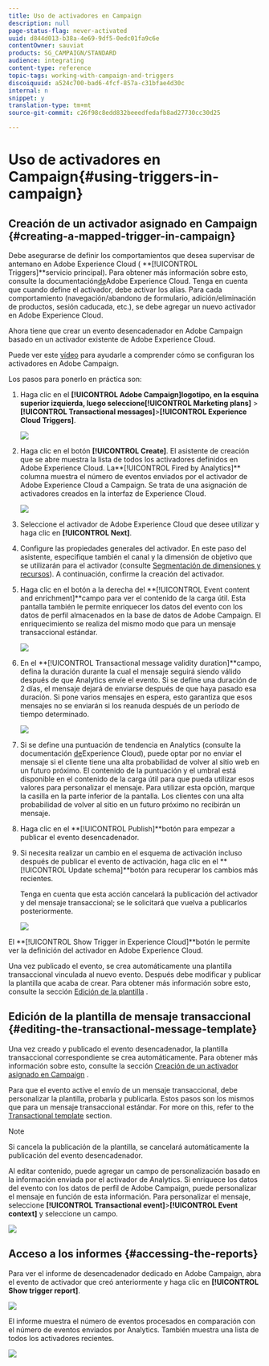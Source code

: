 ```yaml
---
title: Uso de activadores en Campaign
description: null
page-status-flag: never-activated
uuid: d844d013-b38a-4e69-9df5-0edc01fa9c6e
contentOwner: sauviat
products: SG_CAMPAIGN/STANDARD
audience: integrating
content-type: reference
topic-tags: working-with-campaign-and-triggers
discoiquuid: a524c700-bad6-4fcf-857a-c31bfae4d30c
internal: n
snippet: y
translation-type: tm+mt
source-git-commit: c26f98c8edd832beeedfedafb8ad27730cc30d25

---
```



# Uso de activadores en Campaign{#using-triggers-in-campaign}

## Creación de un activador asignado en Campaign {#creating-a-mapped-trigger-in-campaign}

Debe asegurarse de definir los comportamientos que desea supervisar de antemano en Adobe Experience Cloud ( **[!UICONTROL Triggers]**servicio principal). Para obtener más información sobre esto, consulte la documentación[de](https://marketing.adobe.com/resources/help/en_US/mcloud/triggers.html)Adobe Experience Cloud. Tenga en cuenta que cuando define el activador, debe activar los alias. Para cada comportamiento (navegación/abandono de formulario, adición/eliminación de productos, sesión caducada, etc.), se debe agregar un nuevo activador en Adobe Experience Cloud.

Ahora tiene que crear un evento desencadenador en Adobe Campaign basado en un activador existente de Adobe Experience Cloud.

Puede ver este [vídeo](https://helpx.adobe.com/marketing-cloud/how-to/email-marketing.html#step-two) para ayudarle a comprender cómo se configuran los activadores en Adobe Campaign.

Los pasos para ponerlo en práctica son:

1. Haga clic en el **[!UICONTROL Adobe Campaign]**logotipo, en la esquina superior izquierda, luego seleccione**[!UICONTROL Marketing plans]** > **[!UICONTROL Transactional messages]**>**[!UICONTROL Experience Cloud Triggers]**.

   ![](assets/remarketing_1.png)

1. Haga clic en el botón **[!UICONTROL Create]**. El asistente de creación que se abre muestra la lista de todos los activadores definidos en Adobe Experience Cloud. La**[!UICONTROL Fired by Analytics]** columna muestra el número de eventos enviados por el activador de Adobe Experience Cloud a Campaign. Se trata de una asignación de activadores creados en la interfaz de Experience Cloud.

   ![](assets/remarketing_2.png)

1. Seleccione el activador de Adobe Experience Cloud que desee utilizar y haga clic en **[!UICONTROL Next]**.
1. Configure las propiedades generales del activador. En este paso del asistente, especifique también el canal y la dimensión de objetivo que se utilizarán para el activador (consulte [Segmentación de dimensiones y recursos](../../automating/using/query.md#targeting-dimensions-and-resources)). A continuación, confirme la creación del activador.
1. Haga clic en el botón a la derecha del **[!UICONTROL Event content and enrichment]**campo para ver el contenido de la carga útil. Esta pantalla también le permite enriquecer los datos del evento con los datos de perfil almacenados en la base de datos de Adobe Campaign. El enriquecimiento se realiza del mismo modo que para un mensaje transaccional estándar.

   ![](assets/remarketing_3.png)

1. En el **[!UICONTROL Transactional message validity duration]**campo, defina la duración durante la cual el mensaje seguirá siendo válido después de que Analytics envíe el evento. Si se define una duración de 2 días, el mensaje dejará de enviarse después de que haya pasado esa duración. Si pone varios mensajes en espera, esto garantiza que esos mensajes no se enviarán si los reanuda después de un período de tiempo determinado.

   ![](assets/remarketing_4.png)

1. Si se define una puntuación de tendencia en Analytics (consulte la documentación [de](https://marketing.adobe.com/resources/help/en_US/insight/client/c_visitor_propensity.html)Experience Cloud), puede optar por no enviar el mensaje si el cliente tiene una alta probabilidad de volver al sitio web en un futuro próximo. El contenido de la puntuación y el umbral está disponible en el contenido de la carga útil para que pueda utilizar esos valores para personalizar el mensaje. Para utilizar esta opción, marque la casilla en la parte inferior de la pantalla. Los clientes con una alta probabilidad de volver al sitio en un futuro próximo no recibirán un mensaje.
1. Haga clic en el **[!UICONTROL Publish]**botón para empezar a publicar el evento desencadenador.
1. Si necesita realizar un cambio en el esquema de activación incluso después de publicar el evento de activación, haga clic en el **[!UICONTROL Update schema]**botón para recuperar los cambios más recientes.

   Tenga en cuenta que esta acción cancelará la publicación del activador y del mensaje transaccional; se le solicitará que vuelva a publicarlos posteriormente.

   ![](assets/remarketing_11.png)

El **[!UICONTROL Show Trigger in Experience Cloud]**botón le permite ver la definición del activador en Adobe Experience Cloud.

Una vez publicado el evento, se crea automáticamente una plantilla transaccional vinculada al nuevo evento. Después debe modificar y publicar la plantilla que acaba de crear. Para obtener más información sobre esto, consulte la sección [Edición de la plantilla](../../start/using/marketing-activity-templates.md) .

## Edición de la plantilla de mensaje transaccional {#editing-the-transactional-message-template}

Una vez creado y publicado el evento desencadenador, la plantilla transaccional correspondiente se crea automáticamente. Para obtener más información sobre esto, consulte la sección [Creación de un activador asignado en Campaign](#creating-a-mapped-trigger-in-campaign) .

Para que el evento active el envío de un mensaje transaccional, debe personalizar la plantilla, probarla y publicarla. Estos pasos son los mismos que para un mensaje transaccional estándar. For more on this, refer to the [Transactional template](../../channels/using/event-transactional-messages.md#personalizing-a-transactional-message) section.

>[!NOTE]
>
>Si cancela la publicación de la plantilla, se cancelará automáticamente la publicación del evento desencadenador.

Al editar contenido, puede agregar un campo de personalización basado en la información enviada por el activador de Analytics. Si enriquece los datos del evento con los datos de perfil de Adobe Campaign, puede personalizar el mensaje en función de esta información. Para personalizar el mensaje, seleccione **[!UICONTROL Transactional event]**>**[!UICONTROL Event context]** y seleccione un campo.

![](assets/remarketing_8.png)

## Acceso a los informes {#accessing-the-reports}

Para ver el informe de desencadenador dedicado en Adobe Campaign, abra el evento de activador que creó anteriormente y haga clic en **[!UICONTROL Show trigger report]**.

![](assets/remarketing_9.png)

El informe muestra el número de eventos procesados en comparación con el número de eventos enviados por Analytics. También muestra una lista de todos los activadores recientes.

![](assets/trigger_uc_browse_14.png)

